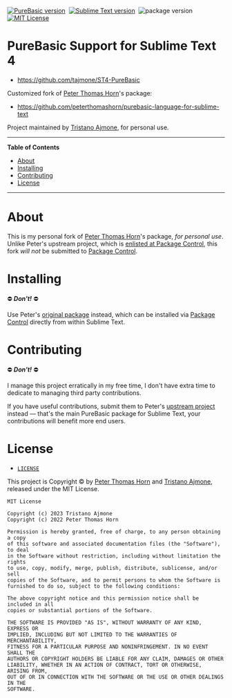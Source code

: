 [![PureBasic version][pb badge]][PureBasic]&nbsp;
[![Sublime Text version][st badge]][Sublime Text 4]&nbsp;
![package version][status badge]&nbsp;
[![MIT License][license badge]][LICENSE]&nbsp;

# PureBasic Support for Sublime Text 4

- https://github.com/tajmone/ST4-PureBasic

Customized fork of [Peter Thomas Horn]'s package:

- https://github.com/peterthomashorn/purebasic-language-for-sublime-text

Project maintained by [Tristano Ajmone], for personal use.

-----

**Table of Contents**

<!-- MarkdownTOC autolink="true" bracket="round" autoanchor="false" lowercase="only_ascii" uri_encoding="true" levels="1,2,3" -->

- [About](#about)
- [Installing](#installing)
- [Contributing](#contributing)
- [License](#license)

<!-- /MarkdownTOC -->

-----

# About

This is my personal fork of [Peter Thomas Horn]'s package, _for personal use_.
Unlike Peter's upstream project, which is [enlisted at Package Control], this fork _will not_ be submitted to [Package Control].


# Installing

:no_entry: **_Don't!_** :no_entry:

Use Peter's [original package] instead, which can be installed via [Package Control] directly from within Sublime Text.


# Contributing

:no_entry: **_Don't!_** :no_entry:

I manage this project erratically in my free time, I don't have extra time to dedicate to managing third party contributions.

If you have useful contributions, submit them to Peter's [upstream project] instead — that's the main PureBasic package for Sublime Text, your contributions will benefit more end users.

# License

- [`LICENSE`][LICENSE]

This project is Copyright © by [Peter Thomas Horn] and [Tristano Ajmone], released under the MIT License.

```
MIT License

Copyright (c) 2023 Tristano Ajmone
Copyright (c) 2022 Peter Thomas Horn

Permission is hereby granted, free of charge, to any person obtaining a copy
of this software and associated documentation files (the "Software"), to deal
in the Software without restriction, including without limitation the rights
to use, copy, modify, merge, publish, distribute, sublicense, and/or sell
copies of the Software, and to permit persons to whom the Software is
furnished to do so, subject to the following conditions:

The above copyright notice and this permission notice shall be included in all
copies or substantial portions of the Software.

THE SOFTWARE IS PROVIDED "AS IS", WITHOUT WARRANTY OF ANY KIND, EXPRESS OR
IMPLIED, INCLUDING BUT NOT LIMITED TO THE WARRANTIES OF MERCHANTABILITY,
FITNESS FOR A PARTICULAR PURPOSE AND NONINFRINGEMENT. IN NO EVENT SHALL THE
AUTHORS OR COPYRIGHT HOLDERS BE LIABLE FOR ANY CLAIM, DAMAGES OR OTHER
LIABILITY, WHETHER IN AN ACTION OF CONTRACT, TORT OR OTHERWISE, ARISING FROM,
OUT OF OR IN CONNECTION WITH THE SOFTWARE OR THE USE OR OTHER DEALINGS IN THE
SOFTWARE.
```

<!-----------------------------------------------------------------------------
                               REFERENCE LINKS
------------------------------------------------------------------------------>

[Package Control]: https://packagecontrol.io/ "Package Control website"
[PureBasic]: https://www.purebasic.com/ "PureBasic website"
[Sublime Text 4]: https://www.sublimetext.com/ "Sublime Text website"

<!-- misc. -->

[enlisted at Package Control]: https://packagecontrol.io/packages/PureBasic "Peter's PureBasic package page at Package Control"
[original package]: https://packagecontrol.io/packages/PureBasic "Peter Horn's PureBasic package page at Package Control"
[upstream project]: https://github.com/peterthomashorn/purebasic-language-for-sublime-text "Upstream package repository, by Peter Horn"

<!-- badges -->

[license badge]: https://img.shields.io/badge/license-MIT-00b5da.svg
[status badge]: https://img.shields.io/badge/status-beta-orange "Package progress status"
[pb badge]: https://img.shields.io/badge/PureBasic-6.00-brightgreen
[st badge]: https://img.shields.io/badge/Sublime_Text-4147-brightgreen

<!-- people and orgs -->

[Peter Thomas Horn]: https://github.com/peterthomashorn "View Peter Thomas Horn's GitHub profile"
[Tristano Ajmone]: https://github.com/tajmone "View Tristano Ajmone's GitHub profile"

<!-- project files -->

[LICENSE]: ./LICENSE "View MIT License file"

<!-- EOF -->
